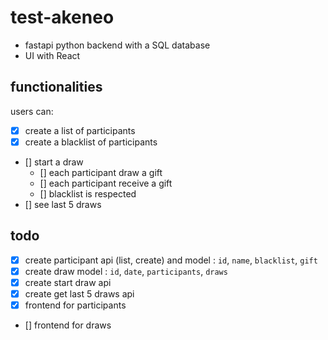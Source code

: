 # test-akeneo

- fastapi python backend with a SQL database
- UI with React

## functionalities

users can:

- [x] create a list of participants
- [x] create a blacklist of participants
- [] start a draw
  - [] each participant draw a gift
  - [] each participant receive a gift
  - [] blacklist is respected
- [] see last 5 draws

## todo

- [x] create participant api (list, create) and model : `id`, `name`, `blacklist`, `gift`
- [x] create draw model : `id`, `date`, `participants`, `draws`
- [x] create start draw api
- [x] create get last 5 draws api
- [x] frontend for participants
- [] frontend for draws

